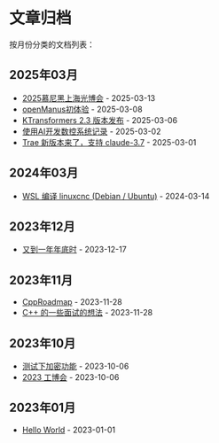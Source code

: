 # 文章归档

按月份分类的文档列表：

## 2025年03月
- [2025慕尼黑上海光博会](source/_posts/2025慕尼黑光博会.md) - 2025-03-13
- [openManus初体验](source/_posts/openManus初体验.md) - 2025-03-08
- [KTransformers 2.3 版本发布](source/_posts/ktransform-2-3.md) - 2025-03-06
- [使用AI开发数控系统记录](source/_posts/使用AI开发数控系统.md) - 2025-03-02
- [Trae 新版本来了，支持 claude-3.7](source/_posts/trae-support-claude-3-7.md) - 2025-03-01

## 2024年03月
- [WSL 编译 linuxcnc (Debian / Ubuntu)](source/_posts/install-linuxcnc-in-wsl.md) - 2024-03-14

## 2023年12月
- [又到一年年底时](source/_posts/end-of-year-2023.md) - 2023-12-17

## 2023年11月
- [CppRoadmap](source/_posts/CppRoadmap.md) - 2023-11-28
- [C++ 的一些面试的想法](source/_posts/CppInterview.md) - 2023-11-28

## 2023年10月
- [测试下加密功能](source/_posts/test-encrypt.md) - 2023-10-06
- [2023 工博会](source/_posts/2023-ciff-expo.md) - 2023-10-06

## 2023年01月
- [Hello World](source/_posts/hello-world.md) - 2023-01-01
